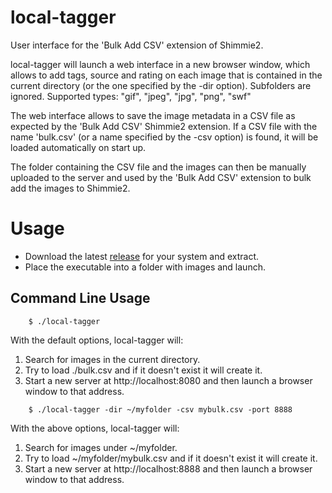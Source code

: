 # local-tagger
User interface for the 'Bulk Add CSV' extension of Shimmie2.

local-tagger will launch a web interface in a new browser window, which
allows to add tags, source and rating on each image that is contained in the
current directory (or the one specified by the -dir option). Subfolders are
ignored. Supported types: "gif", "jpeg", "jpg", "png", "swf"

The web interface allows to save the image metadata in a CSV file as expected
by the 'Bulk Add CSV' Shimmie2 extension. If a CSV file with the name
'bulk.csv' (or a name specified by the -csv option) is found, it will be
loaded automatically on start up.

The folder containing the CSV file and the images can then be manually
uploaded to the server and used by the 'Bulk Add CSV' extension to bulk add
the images to Shimmie2.

# Usage
* Download the latest [release](https://github.com/kusubooru/local-tagger/releases) for your system and extract.
* Place the executable into a folder with images and launch.

## Command Line Usage
```sh-session
	$ ./local-tagger
```
With the default options, local-tagger will:
1. Search for images in the current directory.
2. Try to load ./bulk.csv and if it doesn't exist it will create it.
3. Start a new server at http://localhost:8080 and then launch a browser window
   to that address.

```sh-session
	$ ./local-tagger -dir ~/myfolder -csv mybulk.csv -port 8888
```
With the above options, local-tagger will:
1. Search for images under ~/myfolder.
2. Try to load ~/myfolder/mybulk.csv and if it doesn't exist it will create it.
3. Start a new server at http://localhost:8888 and then launch a browser window
   to that address.
